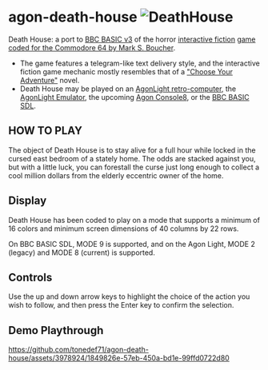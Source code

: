 # agon-death-house ![DeathHouse](https://github.com/tonedef71/agon-death-house/assets/3978924/466f11f2-36d5-4876-90fe-fbacff765dc6)
Death House: a port to [BBC BASIC v3](https://en.wikipedia.org/wiki/BBC_BASIC) of the horror [interactive fiction](https://en.wikipedia.org/wiki/Interactive_fiction) [game coded for the Commodore 64 by Mark S. Boucher](https://archive.org/details/Death_House_19xx_Mark_S._Boucher).
* The game features a telegram-like text delivery style, and the interactive fiction game mechanic mostly resembles that of a ["Choose Your Adventure"](https://en.wikipedia.org/wiki/Choose_Your_Own_Adventure) novel.
* Death House may be played on an [AgonLight retro-computer](https://www.olimex.com/Products/Retro-Computers/AgonLight2/open-source-hardware), the [AgonLight Emulator](https://github.com/tomm/fab-agon-emulator/releases), the upcoming [Agon Console8](https://heber.co.uk/agon-console8/), or the [BBC BASIC SDL](http://www.bbcbasic.co.uk/bbcsdl/).

## HOW TO PLAY

The object of Death House is to stay alive for a full hour while locked in the cursed east bedroom of a stately home.  The odds are stacked against you, but with a little luck, you can forestall the curse just long enough to collect a cool million dollars from the elderly eccentric owner of the home.

## Display
Death House has been coded to play on a mode that supports a minimum of 16 colors and minimum screen dimensions of 40 columns by 22 rows.

On BBC BASIC SDL, MODE 9 is supported, and on the Agon Light, MODE 2 (legacy) and MODE 8 (current) is supported.

## Controls
Use the up and down arrow keys to highlight the choice of the action you wish to follow, and then press the Enter key to confirm the selection.

## Demo Playthrough
https://github.com/tonedef71/agon-death-house/assets/3978924/1849826e-57eb-450a-bd1e-99ffd0722d80
